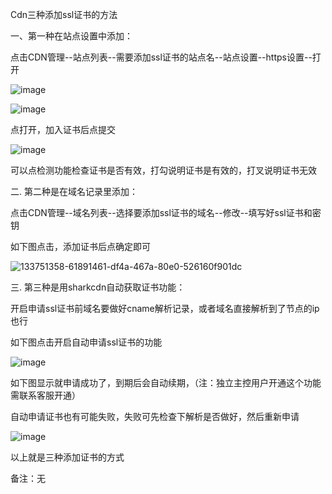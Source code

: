 Cdn三种添加ssl证书的方法

一、第一种在站点设置中添加：

点击CDN管理--站点列表--需要添加ssl证书的站点名--站点设置--https设置--打开

![image](https://user-images.githubusercontent.com/90588289/134646039-f651a724-74a1-47cd-a239-efa504373d7d.png)

![image](https://user-images.githubusercontent.com/90588289/134646310-ee249a89-5e3f-43cd-b3bf-c8fd80f75e4f.png)

点打开，加入证书后点提交

![image](https://user-images.githubusercontent.com/90588289/133751344-d555b34b-50b6-4fa5-a63c-f44b7ba3e68a.png)

可以点检测功能检查证书是否有效，打勾说明证书是有效的，打叉说明证书无效

二. 第二种是在域名记录里添加：

点击CDN管理--域名列表--选择要添加ssl证书的域名--修改--填写好ssl证书和密钥

如下图点击，添加证书后点确定即可

![133751358-61891461-df4a-467a-80e0-526160f901dc](https://user-images.githubusercontent.com/90588289/134646833-90af9524-7232-4f92-b50c-575e0ac3a62c.png)

三. 第三种是用sharkcdn自动获取证书功能：

开启申请ssl证书前域名要做好cname解析记录，或者域名直接解析到了节点的ip也行

如下图点击开启自动申请ssl证书的功能

![image](https://user-images.githubusercontent.com/90588289/133751382-f5222a12-ab59-420f-9eaa-14b4f81a60d6.png)

如下图显示就申请成功了，到期后会自动续期，（注：独立主控用户开通这个功能需联系客服开通）

自动申请证书也有可能失败，失败可先检查下解析是否做好，然后重新申请

![image](https://user-images.githubusercontent.com/90588289/133751396-6df1d446-a0c0-4576-b5d1-99e866a5c390.png)

以上就是三种添加证书的方式

备注：无
